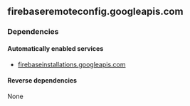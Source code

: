 ## firebaseremoteconfig.googleapis.com

### Dependencies

#### Automatically enabled services

* [firebaseinstallations.googleapis.com](../firebaseinstallations.googleapis.com/)

#### Reverse dependencies

None

